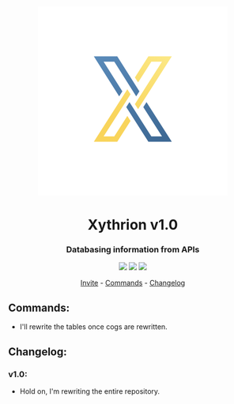 <p align="center">
    <img src="repository/images/icon.png"/>
</p>
<h1 align="center">Xythrion v1.0</h1>
<h3 align="center">Databasing information from APIs</h3>
<p align="center">
    <img src="https://img.shields.io/apm/l/vim-mode.svg"/>
    <img src="https://img.shields.io/badge/python-3.7.4-green.svg">
    <img src="https://img.shields.io/badge/discord-Xithrius%231318-green.svg">
</p>

<p align="center">
    <a href="https://discordapp.com/oauth2/authorize?client_id=591885341812850699&scope=bot&permissions=53992512">Invite</a> -
    <a href="#commands">Commands</a> -
    <a href="#changelog">Changelog</a>
</p>


## Commands:
* I'll rewrite the tables once cogs are rewritten.


## Changelog:

### v1.0:
* Hold on, I'm rewriting the entire repository.

